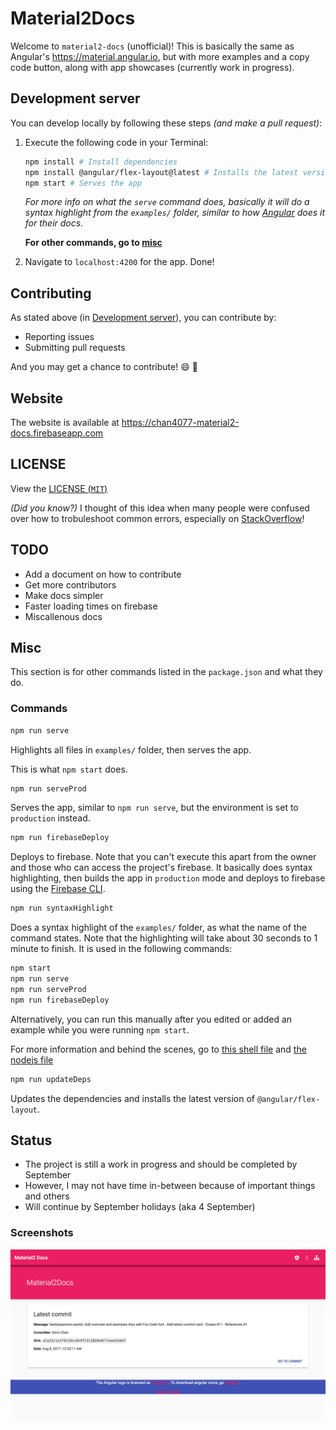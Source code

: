 # Material2Docs

Welcome to `material2-docs` (unofficial)! This is basically the same as Angular's <https://material.angular.io>, but with more examples and a copy code button, along with app showcases (currently work in progress).

## Development server

You can develop locally by following these steps _(and make a pull request)_:

1. Execute the following code in your Terminal:
    
    ```bash
    npm install # Install dependencies
	npm install @angular/flex-layout@latest # Installs the latest version of flex-layout since npm keeps installing the depreceated version (aka 2.0.0-rc.1)
    npm start # Serves the app
    ```

    _For more info on what the `serve` command does, basically it will do a syntax highlight from the `examples/` folder, similar to how [Angular](https://github.com/angular/material.angular.io/blob/master/tools/syntax-highlight.js) does it for their docs._

	**For other commands, go to [misc](#misc)**
2. Navigate to `localhost:4200` for the app. Done!

## Contributing

As stated above (in [Development server](#development-server)), you can contribute by:
     
- Reporting issues
- Submitting pull requests

And you may get a chance to contribute! :smile: :tada:

## Website

The website is available at <https://chan4077-material2-docs.firebaseapp.com>
## LICENSE

View the [LICENSE (`MIT`)](/LICENSE)

_(Did you know?)_ I thought of this idea when many people were confused over how to trobuleshoot common errors, especially on [StackOverflow](https://stackoverflow.com/tags/angular-material2)!

## TODO
- Add a document on how to contribute
- Get more contributors
- Make docs simpler
- Faster loading times on firebase
- Miscallenous docs
## Misc
This section is for other commands listed in the `package.json` and what they do.

### Commands

<a name="serve"></a>
```bash
npm run serve 
```
Highlights all files in `examples/` folder, then serves the app.

This is what `npm start` does.

<a name="serveProd"></a>
```bash
npm run serveProd
```
Serves the app, similar to `npm run serve`, but the environment is set to `production` instead.

<a name="firebaseDeploy"></a>
```bash
npm run firebaseDeploy
```
Deploys to firebase. Note that you can't execute this apart from the owner and those who can access the project's firebase. It basically does syntax highlighting, then builds the app in `production` mode and deploys to firebase using the [Firebase CLI](https://firebase.google.com/docs/cli/).

<a name="syntaxHighlight"></a>
```bash
npm run syntaxHighlight
```
Does a syntax highlight of the `examples/` folder, as what the name of the command states. Note that the highlighting will take about 30 seconds to 1 minute to finish. It is used in the following commands:
```bash
npm start
npm run serve
npm run serveProd
npm run firebaseDeploy
```
Alternatively, you can run this manually after you edited or added an example while you were running `npm start`.

<a name="syntaxHighlightMoreInfo"></a>
For more information and behind the scenes, go to [this shell file](./tools/highlight-examples.sh) and [the nodejs file](./tools/syntax-highlight.js)

<a name="updateDeps"></a>
```bash
npm run updateDeps
```
Updates the dependencies and installs the latest version of `@angular/flex-layout`.
## Status
- The project is still a work in progress and should be completed by September
- However, I may not have time in-between because of important things and others
- Will continue by September holidays (aka 4 September)

### Screenshots

![Homepage](./src/assets/img/material2-docs%20screenshot1.jpg)
